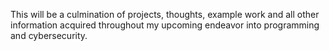 This will be a culmination of projects, thoughts, example work and all other information acquired throughout my upcoming endeavor into programming and cybersecurity.
